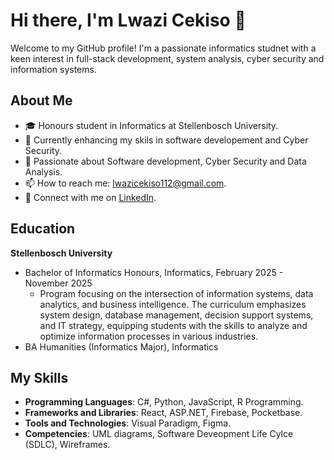 # Hi there, I'm Lwazi Cekiso 👋

Welcome to my GitHub profile! I'm a passionate informatics studnet with a keen interest in full-stack development, system analysis, cyber security and information systems.

## About Me
- 🎓 Honours student in Informatics at Stellenbosch University.
- 💼 Currently enhancing my skils in software developement and Cyber Security.
- 🌱 Passionate about Software development, Cyber Security and Data Analysis.
- 📫 How to reach me: lwazicekiso112@gmail.com.
- 💼 Connect with me on [LinkedIn](https://www.linkedin.com/in/lwazi-cekiso).


## Education
**Stellenbosch University**
- Bachelor of Informatics Honours, Informatics, February 2025 - November 2025
  - Program focusing on the intersection of information systems, data analytics, and business intelligence. The curriculum emphasizes system design, database management, decision support systems, and IT strategy, equipping students with the skills to analyze and optimize information processes in various industries.
- BA Humanities (Informatics Major), Informatics

## My Skills
- **Programming Languages**: C#, Python, JavaScript, R Programming.
- **Frameworks and Libraries**: React, ASP.NET, Firebase, Pocketbase.
- **Tools and Technologies**: Visual Paradigm, Figma.
- **Competencies**: UML diagrams, Software Deveopment Life Cylce (SDLC), Wireframes.


